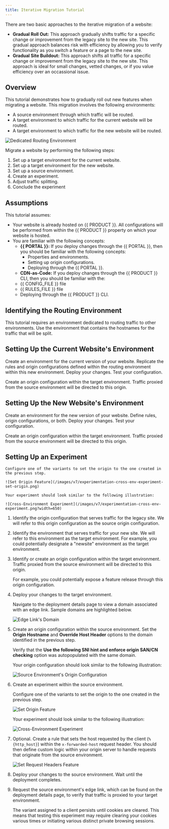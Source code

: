 ```yaml
---
title: Iterative Migration Tutorial
---
```


There are two basic approaches to the iterative migration of a website:

-   **Gradual Roll Out:** This approach gradually shifts traffic for a specific change or improvement from the legacy site to the new site. This gradual approach balances risk with efficiency by allowing you to verify functionality as you switch a feature or a page to the new site. 
-   **Gradual Site Buildout:** This approach shifts all traffic for a specific change or improvement from the legacy site to the new site. This approach is ideal for small changes, vetted changes, or if you value efficiency over an occassional issue. 

## Overview

This tutorial demonstrates how to gradually roll out new features when migrating a website. This migration involves the following environments:

-   A source environment through which traffic will be routed.
-   A target environment to which traffic for the current website will be routed.
-   A target environment to which traffic for the new website will be routed.

![Dedicated Routing Environment](/images/v7/experimentation-routing-dedicated-environment.png)

Migrate a website by performing the following steps:

1.  Set up a target environment for the current website.
2.  Set up a target environment for the new website.
3.  Set up a source environment.
4.  Create an experiment.
5.  Adjust traffic splitting.
6.  Conclude the experiment

## Assumptions

This tutorial assumes:

-   Your website is already hosted on {{ PRODUCT }}. All configurations will be performed from within the {{ PRODUCT }} property on which your website is hosted.
-   You are familiar with the following concepts:
    -   **{{ PORTAL }}:** If you deploy changes through the {{ PORTAL }}, then you should be familiar with the following concepts:
        -   Properties and environments.
        -   Setting up origin configurations.
        -   Deploying through the {{ PORTAL }}.
    -   **CDN-as-Code:** If you deploy changes through the {{ PRODUCT }} CLI, then you should be familiar with the:
    -   {{ CONFIG_FILE }} file
    -   {{ RULES_FILE }} file
    -   Deploying through the {{ PRODUCT }} CLI. 

## Identifying the Routing Environment

This tutorial requires an environment dedicated to routing traffic to other environments. Use the environment that contains the hostnames for the traffic that will be split. 

## Setting Up the Current Website's Environment

Create an environment for the current version of your website. Replicate the rules and origin configurations defined within the routing environment within this new environment. Deploy your changes. Test your configuration.

<!--TODO - Specific instructions-->

Create an origin configuration within the target environment. Traffic proxied from the source environment will be directed to this origin.

## Setting Up the New Website's Environment

Create an environment for the new version of your website. Define rules, origin configurations, or both. Deploy your changes. Test your configuration.

<!--TODO - Specific instructions-->

Create an origin configuration within the target environment. Traffic proxied from the source environment will be directed to this origin.

## Setting Up an Experiment


    Configure one of the variants to set the origin to the one created in the previous step.
    
    ![Set Origin Feature](/images/v7/experimentation-cross-env-experiment-set-origin.png)

    Your experiment should look similar to the following illustration:
    
    ![Cross-Environment Experiment](/images/v7/experimentation-cross-env-experiment.png?width=650)





1.  Identify the origin configuration that serves traffic for the legacy site. We will refer to this origin configuration as the source origin configuration. 
2.  Identify the environment that serves traffic for your new site. We will refer to this environment as the target environment. 
    For example, you could potentially designate a "newsite" environment as the target environment.
3.  Identify or create an origin configuration within the target environment. Traffic proxied from the source environment will be directed to this origin.

    For example, you could potentially expose a feature release through this origin configuration.
4.  Deploy your changes to the target environment. 

    Navigate to the deployment details page to view a domain associated with an edge link. Sample domains are highlighted below.
    
    ![Edge Link's Domain](/images/v7/experimentation-cross-env-experiment-edge-link.png?width=650)
    
5.  Create an origin configuration within the source environment. Set the **Origin Hostname** and **Override Host Header** options to the domain identified in the previous step. 

    Verify that the **Use the following SNI hint and enforce origin SAN/CN checking** option was autopopulated with the same domain.

    Your origin configuration should look similar to the following illustration:

    ![Source Environment's Origin Configuration](/images/v7/experimentation-cross-env-experiment-origin-configuration.png?width=650)

6.  Create an experiment within the source environment. 

    Configure one of the variants to set the origin to the one created in the previous step.
    
    ![Set Origin Feature](/images/v7/experimentation-cross-env-experiment-set-origin.png)

    Your experiment should look similar to the following illustration:
    
    ![Cross-Environment Experiment](/images/v7/experimentation-cross-env-experiment.png?width=650)

7.  Optional. Create a rule that sets the host requested by the client (`%{http_host}`) within the `x-forwarded-host` request header. You should then define custom logic within your origin server to handle requests that originate from the source environment.

    ![Set Request Headers Feature](/images/v7/experimentation-cross-env-experiment-host.png)

8.  Deploy your changes to the source environment. Wait until the deployment completes.
9.  Request the source environment's edge link, which can be found on the deployment details page, to verify that traffic is proxied to your target environment.

    <Callout type="info">
    
      The variant assigned to a client persists until cookies are cleared. This means that testing this experiment may require clearing your cookies various times or initiating various distinct private browsing sessions. 
    
    </Callout>


